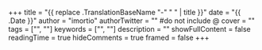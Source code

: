 +++
title = "{{ replace .TranslationBaseName "-" " " | title }}"
date = "{{ .Date }}"
author = "imortio"
authorTwitter = "" #do not include @
cover = ""
tags = ["", ""]
keywords = ["", ""]
description = ""
showFullContent = false
readingTime = true
hideComments = true
framed = false
+++

